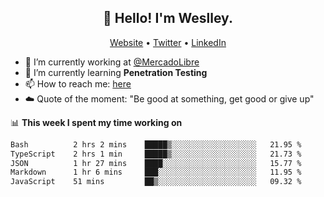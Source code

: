 <h2 align="center">👋 Hello! I'm Weslley.</h2>
<p align="center">
  <a href="http://weslleyneri.com.br">Website</a> •
  <a href="https://twitter.com/Weslley_Neri">Twitter</a> •
  <a href="https://www.linkedin.com/in/weslley-neri-3658908b">LinkedIn</a>
</p>


- 🔭 I’m currently working at [@MercadoLibre](https://github.com/mercadolibre)
- 🌱 I’m currently learning **Penetration Testing**
- 📫 How to reach me: [here](mailto:weslley39@gmail.com)
- ☁️ Quote of the moment: "Be good at something, get good or give up"

📊 **This week I spent my time working on**
<!--START_SECTION:waka-->

```txt
Bash          2 hrs 2 mins    █████▒░░░░░░░░░░░░░░░░░░░   21.95 %
TypeScript    2 hrs 1 min     █████▒░░░░░░░░░░░░░░░░░░░   21.73 %
JSON          1 hr 27 mins    ████░░░░░░░░░░░░░░░░░░░░░   15.77 %
Markdown      1 hr 6 mins     ███░░░░░░░░░░░░░░░░░░░░░░   11.95 %
JavaScript    51 mins         ██▒░░░░░░░░░░░░░░░░░░░░░░   09.32 %
```

<!--END_SECTION:waka-->

<!-- Inspired by https://github.com/gruselhaus/gruselhaus -->